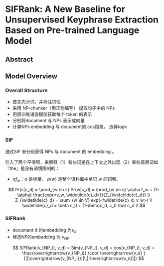 # SIFRank: A New Baseline for Unsupervised Keyphrase Extraction Based on Pre-trained Language Model

## Abstract



## Model Overview

### Overall Structure

- 首先先分词，并标注词性
- 采用 NP-chunker（用正则编写） 提取句子中的 NPs 
- 用预训练语言模型获取每个 token 的表示
- 分别将document 与 NPs 表示成向量
- 计算NPs embedding 与 document的 cos距离， 选择topk



### SIF

通过SIF 来分别获得 NPs 与 document 的 embedding 。

引入了两个平滑项，来解释（1）有些词是在上下文之外出现（2）某些高频词如『the』是没有语境限制的：

- $\alpha f_w$：$\alpha$ 是标量， $p(w)$ 是整个语料库中单词 $w$ 的词频。


$$
Pr(s|c_d) = \prod_{w \in s} Pr(w|c_d) = \prod_{w \in s} \alpha f_w + (1-\alpha) \frac{exp(<v_w, \widetilde{c}_d>)}{Z_{\widetilde{c}_d}} \\
Z_{\widetilde{c}_d} = \sum_{w \in V} exp(<\widetilde{c}_d, v_w>) \\
\widetilde{c}_d = \beta c_0 + (1-\beta)c_d, c_0 \bot c_d \\
$$

### SIFRank

- document d 的embedding 为$v_d$
- 候选NP的embedding 为 $v_{NP}$

$$
SIFRank(v_{NP_i}, v_d) = Sim(v_{NP_i}, v_d) = cos(v_{NP_i}, v_d) = \frac{\overrightarrow{v_{NP_i}} \cdot \overrightarrow{v_d} }{||\overrightarrow{v_{NP_i}}||\,||\overrightarrow{v_d}||}
$$



